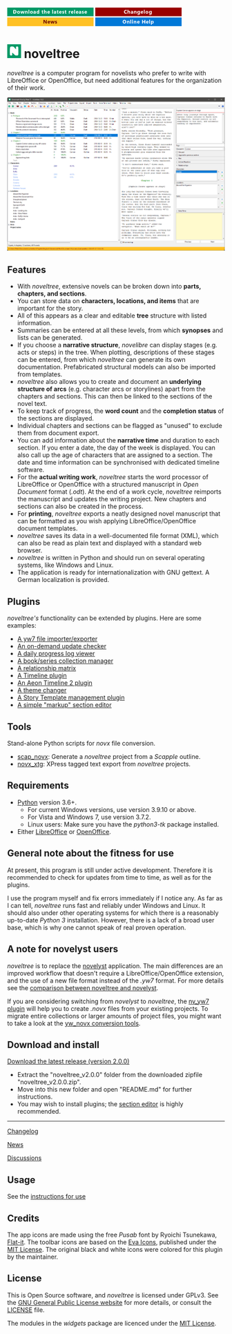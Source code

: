 [![Download the latest release](docs/img/download-button.png)](https://github.com/peter88213/noveltree/raw/main/dist/noveltree_v2.0.0.zip)
[![Changelog](docs/img/changelog-button.png)](docs/changelog.md)
[![News](docs/img/news-button.png)](https://github.com/peter88213/noveltree/discussions/1)
[![Online help](docs/img/help-button.png)](https://peter88213.github.io/nvhelp-en/)


# ![N](docs/img/nLogo32.png) noveltree

*noveltree* is a computer program for novelists who prefer to write with LibreOffice or OpenOffice, 
but need additional features for the organization of their work. 

![Screenshot](docs/Screenshots/screen01.png)

## Features

- With *noveltree*, extensive novels can be broken down into **parts, chapters, and sections**. 
- You can store data on **characters, locations, and items** that are important for the story.  
- All of this appears as a clear and editable **tree** structure with listed information. 
- Summaries can be entered at all these levels, from which **synopses** and lists can be generated. 
- If you choose a **narrative structure**, *novelibre* can display stages (e.g. acts or steps) in the tree.
  When plotting, descriptions of these stages can be entered, from which *noveltree* can generate 
  its own documentation. Prefabricated structural models can also be imported from templates.
- *noveltree* also allows you to create and document an **underlying structure of arcs** 
  (e.g. character arcs or storylines) apart from the chapters and sections. This can then be linked 
  to the sections of the novel text.
- To keep track of progress, the **word count** and the **completion status** of the sections are displayed. 
- Individual chapters and sections can be flagged as "unused" to exclude them from document export.
- You can add information about the **narrative time** and duration to each section. If you enter a date, 
  the day of the week is displayed. You can also call up the age of characters that are assigned to
  a section. The date and time information can be synchronised with dedicated timeline software.
- For the **actual writing work**, *noveltree* starts the word processor of LibreOffice or OpenOffice with 
  a structured manuscript in *Open Document* format (*.odt*). At the end of a work cycle, *noveltree* 
  reimports the manuscript and updates the writing project. New chapters and sections can also be 
  created in the process.
- For **printing**, *noveltree* exports a neatly designed novel manuscript that can be formatted as 
  you wish applying LibreOffice/OpenOffice document templates. 
- *noveltree* saves its data in a well-documented file format (XML), which can also be read as 
  plain text and displayed with a standard web browser.
- *noveltree* is written in Python and should run on several operating systems, like Windows and Linux.
- The application is ready for internationalization with GNU gettext. A German localization is provided. 

## Plugins

*noveltree's* functionality can be extended by plugins. Here are some examples:

- [A yw7 file importer/exporter](https://github.com/peter88213/nv_yw7/)
- [An on-demand update checker](https://github.com/peter88213/nv_updater/)
- [A daily progress log viewer](https://github.com/peter88213/nv_progress/)
- [A book/series collection manager](https://github.com/peter88213/nv_collection/)
- [A relationship matrix](https://github.com/peter88213/nv_matrix/)
- [A Timeline plugin](https://github.com/peter88213/nv_timeline/)
- [An Aeon Timeline 2 plugin](https://github.com/peter88213/nv_aeon2/)
- [A theme changer](https://github.com/peter88213/nv_themes/)
- [A Story Template management plugin](https://github.com/peter88213/nv_templates/)
- [A simple "markup" section editor](https://github.com/peter88213/nv_editor/)

## Tools

Stand-alone Python scripts for *novx* file conversion.

- [scap_novx](https://github.com/peter88213/scap_novx/): Generate a *noveltree* project from a *Scapple* outline.
- [novx_xtg](https://github.com/peter88213/novx_xtg/): XPress tagged text export from *noveltree* projects.

## Requirements

- [Python](https://www.python.org/) version 3.6+. 
     - For current Windows versions, use version 3.9.10 or above.
     - For Vista and Windows 7, use version 3.7.2.
     - Linux users: Make sure you have the *python3-tk* package installed.
- Either [LibreOffice](https://www.libreoffice.org/) or [OpenOffice](https://www.openoffice.org).

## General note about the fitness for use

At present, this program is still under active development. Therefore it is recommended to check for updates from time to time, as well as for the plugins. 

I use the program myself and fix errors immediately if I notice any. As far as I can tell, *noveltree* runs fast and reliably under Windows and Linux. It should also under other operating systems for which there is a reasonably up-to-date *Python 3* installation. However, there is a lack of a broad user base, which is why one cannot speak of real proven operation. 

## A note for novelyst users

*noveltree* is to replace the [novelyst](https://peter88213.github.io/novelyst/) application. 
The main differences are an improved workflow that doesn't require a LibreOffice/OpenOffice extension, and the use of a new file format instead of the *.yw7* format. For more details see the [comparison between noveltree and novelyst](https://github.com/peter88213/noveltree/discussions/2).

If you are considering switching from *novelyst* to *noveltree*, the 
[nv_yw7 plugin](https://github.com/peter88213/nv_yw7/) will help you to
create *.novx* files from your existing projects. To migrate entire collections or larger amounts of project files,
you might want to take a look at the [yw_novx conversion tools](https://github.com/peter88213/yw_novx).

## Download and install

[Download the latest release (version 2.0.0)](https://github.com/peter88213/noveltree/raw/main/dist/noveltree_v2.0.0.zip)

- Extract the "noveltree_v2.0.0" folder from the downloaded zipfile "noveltree_v2.0.0.zip".
- Move into this new folder and open "README.md" for further instructions.
- You may wish to install plugins; the [section editor](https://github.com/peter88213/nv_editor/) is highly recommended.

---

[Changelog](docs/changelog.md)

[News](https://github.com/peter88213/noveltree/discussions/1)

[Discussions](https://github.com/peter88213/noveltree/discussions)

## Usage

See the [instructions for use](docs/usage.md)

## Credits

The app icons are made using the free *Pusab* font by Ryoichi Tsunekawa, [Flat-it](http://flat-it.com/).
The toolbar icons are based on the [Eva Icons](https://akveo.github.io/eva-icons/#/), published under the [MIT License](http://www.opensource.org/licenses/mit-license.php). The original black and white icons were colored for this plugin by the maintainer. 


## License

This is Open Source software, and *noveltree* is licensed under GPLv3. See the
[GNU General Public License website](https://www.gnu.org/licenses/gpl-3.0.en.html) for more
details, or consult the [LICENSE](https://github.com/peter88213/noveltree/blob/main/LICENSE) file.

The modules in the *widgets* package are licenced under the [MIT License](http://www.opensource.org/licenses/mit-license.php). 
